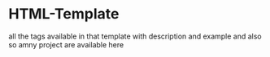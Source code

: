 # HTML-Template
all the tags available in that template with description and example and also so amny project are available here
